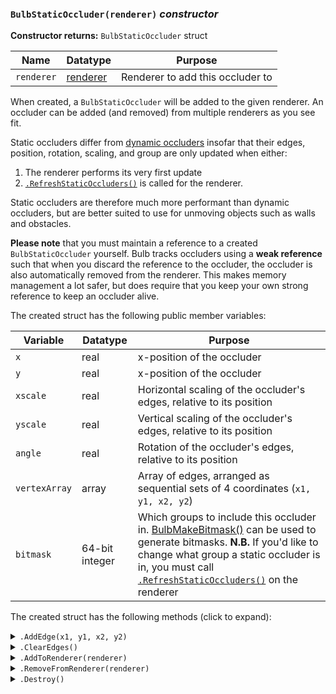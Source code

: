 ### `BulbStaticOccluder(renderer)` ***constructor***

**Constructor returns:** `BulbStaticOccluder` struct

|Name      |Datatype                                                                   |Purpose                         |
|----------|---------------------------------------------------------------------------|--------------------------------|
|`renderer`|[renderer](GML-Functions#bulbrendererambientcolour-mode-smooth-constructor)|Renderer to add this occluder to|

When created, a `BulbStaticOccluder` will be added to the given renderer. An occluder can be added (and removed) from multiple renderers as you see fit.

Static occluders differ from [dynamic occluders]() insofar that their edges, position, rotation, scaling, and group are only updated when either:

1. The renderer performs its very first update
2. [`.RefreshStaticOccluders()`](GML-Functions#bulbrendererambientcolour-mode-smooth-constructor) is called for the renderer.

Static occluders are therefore much more performant than dynamic occluders, but are better suited to use for unmoving objects such as walls and obstacles.

**Please note** that you must maintain a reference to a created `BulbStaticOccluder` yourself. Bulb tracks occluders using a **weak reference** such that when you discard the reference to the occluder, the occluder is also automatically removed from the renderer. This makes memory management a lot safer, but does require that you keep your own strong reference to keep an occluder alive.

The created struct has the following public member variables:

|Variable     |Datatype      |Purpose                                                                                                                                                                                                                                                                                                                                              |
|-------------|--------------|-----------------------------------------------------------------------------------------------------------------------------------------------------------------------------------------------------------------------------------------------------------------------------------------------------------------------------------------------------|
|`x`          |real          |x-position of the occluder                                                                                                                                                                                                                                                                                                                           |
|`y`          |real          |x-position of the occluder                                                                                                                                                                                                                                                                                                                           |
|`xscale`     |real          |Horizontal scaling of the occluder's edges, relative to its position                                                                                                                                                                                                                                                                                 |
|`yscale`     |real          |Vertical scaling of the occluder's edges, relative to its position                                                                                                                                                                                                                                                                                   |
|`angle`      |real          |Rotation of the occluder's edges, relative to its position                                                                                                                                                                                                                                                                                           |
|`vertexArray`|array         |Array of edges, arranged as sequential sets of 4 coordinates (`x1, y1, x2, y2`)                                                                                                                                                                                                                                                                      |
|`bitmask`    |64-bit integer|Which groups to include this occluder in. [BulbMakeBitmask()](GML-Functions#bulbmakebitmaskgroup1-group2-group3-) can be used to generate bitmasks. **N.B.** If you'd like to change what group a static occluder is in, you must call [`.RefreshStaticOccluders()`](GML-Functions#bulbrendererambientcolour-mode-smooth-constructor) on the renderer|

The created struct has the following methods (click to expand):

<details><summary><code>.AddEdge(x1, y1, x2, y2)</code></summary>
&nbsp;

**Returns:** N/A (`undefined`)

|Name|Datatype      |Purpose                                      |
|----|--------------|---------------------------------------------|
|`x1`|real          |x-coordinate of the first vertex of the edge |
|`y1`|real          |y-coordinate of the first vertex of the edge |
|`x2`|real          |x-coordinate of the second vertex of the edge|
|`y2`|real          |y-coordinate of the second vertex of the edge|

Adds an occlusion edge (a shadow-casting line) to the occluder. For use with [self-lighting](GML-Functions#bulbrendererambientcolour-mode-smooth-constructor), edges should be defined in a **clockwise** order.

&nbsp;
</details>

<details><summary><code>.ClearEdges()</code></summary>
&nbsp;

**Returns:** N/A (`undefined`)

|Name|Datatype|Purpose|
|----|--------|-------|
|None|        |       |

Removes all edges from the occluder and prepares it for redefinition.

&nbsp;
</details>

<details><summary><code>.AddToRenderer(renderer)</code></summary>
&nbsp;

**Returns:** N/A (`undefined`)

|Name      |Datatype                                                                   |Purpose                         |
|----------|---------------------------------------------------------------------------|--------------------------------|
|`renderer`|[renderer](GML-Functions#bulbrendererambientcolour-mode-smooth-constructor)|Renderer to add this occluder to|

**Please note** that adding a static occluder will not affect a renderer's output until [`.RefreshStaticOccluders()`](GML-Functions#bulbrendererambientcolour-mode-smooth-constructor) is called for that renderer.

&nbsp;
</details>

<details><summary><code>.RemoveFromRenderer(renderer)</code></summary>
&nbsp;

**Returns:** N/A (`undefined`)

|Name      |Datatype                                                                   |Purpose                              |
|----------|---------------------------------------------------------------------------|-------------------------------------|
|`renderer`|[renderer](GML-Functions#bulbrendererambientcolour-mode-smooth-constructor)|Renderer to remove this occluder from|

Manually removing an occluder from a renderer is a relatively slow process and should be avoided where possible.

**Please note** that removing a static occluder will not affect a renderer's output until [`.RefreshStaticOccluders()`](GML-Functions#bulbrendererambientcolour-mode-smooth-constructor) is called for that renderer.

&nbsp;
</details>

<details><summary><code>.Destroy()</code></summary>
&nbsp;

**Returns:** N/A (`undefined`)

|Name|Datatype|Purpose|
|----|--------|-------|
|None|        |       |

Destroys the occluder. The occluder will be removed from a renderer the next time you call [`.RefreshStaticOccluders()`](GML-Functions#bulbrendererambientcolour-mode-smooth-constructor) for that renderer.

&nbsp;
</details>